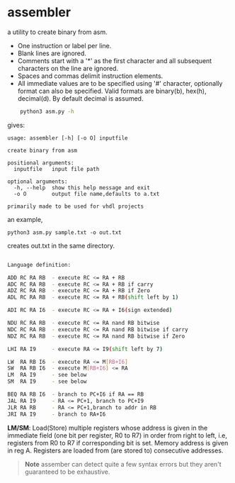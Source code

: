# assembler

a utility to create binary from asm.

- One instruction or label per line.
- Blank lines are ignored.
- Comments start with a '*' as the first character and all subsequent characters on the line are ignored.
- Spaces and  commas delimit instruction elements.
- All immediate values are to be specified using '#' character, optionally format can also be specified. Valid formats are binary(b), hex(h), decimal(d). By default decimal is assumed.
<!-- 
- A label ends with a colon and must be a single symbol on its own line.
- A label is immediately followed by a instruction 
- A label can be any single continuous sequence of printable characters; a colon or space terminates the symbol. -->

<!-- - Address of 1st line taken to be 0. --can improve ORG  -->
<!-- 
Features:
- ORG Directive
- Labels
   -->
```bash
    python3 asm.py -h       
```
gives:

```
usage: assembler [-h] [-o O] inputfile

create binary from asm

positional arguments:
  inputfile   input file path

optional arguments:
  -h, --help  show this help message and exit
  -o O        output file name,defaults to a.txt

primarily made to be used for vhdl projects
```
an example,

```
python3 asm.py sample.txt -o out.txt
```
creates out.txt in the same directory.

```bash

Language definition:

ADD RC RA RB  - execute RC <= RA + RB
ADC RC RA RB  - execute RC <= RA + RB if carry
ADZ RC RA RB  - execute RC <= RA + RB if Zero
ADL RC RA RB  - execute RC <= RA + RB(shift left by 1) 

ADI RC RA I6  - execute RC <= RA + I6(sign extended)

NDU RC RA RB  - execute RC <= RA nand RB bitwise
NDC RC RA RB  - execute RC <= RA nand RB bitwise if carry
NDZ RC RA RB  - execute RC <= RA nand RB bitwise if Zero

LHI RA I9     - execute RA <= I9(shift left by 7)

LW  RA RB I6  - execute RA <= M[RB+I6]
SW  RA RB I6  - execute M[RB+I6] <= RA
LM  RA I9     - see below
SM  RA I9     - see below

BEQ RA RB I6  - branch to PC+I6 if RA == RB
JAL RA I9     - RA <= PC+1, branch to PC+I9
JLR RA RB     - RA <= PC+1,branch to addr in RB
JRI RA I9     - branch to RA+I6
```

**LM/SM**:
Load(Store) multiple registers whose address is given in the immediate field (one bit per register, R0 to R7) in order from right to left, i.e, registers from R0 to R7 if corresponding bit is set. Memory address is given in reg A. Registers are loaded from (are stored to) consecutive addresses.

> **Note** assember can detect quite a few syntax errors but they aren't guaranteed to be exhaustive.

